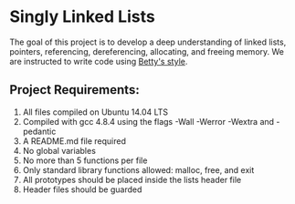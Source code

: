 # Singly Linked Lists

The goal of this project is to develop a deep understanding of linked lists, pointers, referencing, dereferencing, allocating, and freeing memory. We are instructed to write code using [Betty's style](https://github.com/holbertonschool/Betty/wiki).

## Project Requirements:

1. All files compiled on Ubuntu 14.04 LTS
1. Compiled with gcc 4.8.4 using the flags -Wall -Werror -Wextra and -pedantic
1. A README.md file required
1. No global variables
1. No more than 5 functions per file
1. Only standard library functions allowed: malloc, free, and exit
1. All prototypes should be placed inside the lists header file
1. Header files should be guarded
